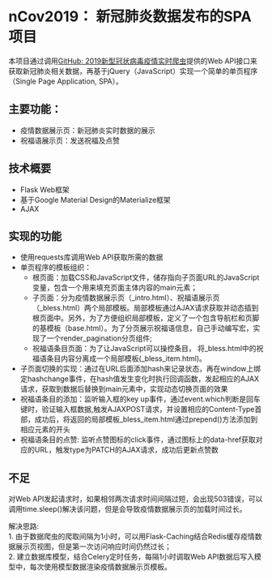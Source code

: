# nCov2019： 新冠肺炎数据发布的SPA项目
 本项目通过调用[GitHub: 2019新型冠状病毒疫情实时爬虫](https://github.com/BlankerL/DXY-COVID-19-Crawler)提供的Web API接口来获取新冠肺炎相关数据，再基于jQuery（JavaScript）实现一个简单的单页程序（Single Page Application, SPA）。

## 主要功能：
 * 疫情数据展示页：新冠肺炎实时数据的展示
 * 祝福语展示页：发送祝福及点赞
 
## 技术概要
 * Flask Web框架
 * 基于Google Material Design的Materialize框架
 * AJAX

## 实现的功能
 * 使用requests库调用Web API获取所需的数据
 * 单页程序的模板组织：
     - 根页面：加载CSS和JavaScript文件，储存指向子页面URL的JavaScript变量，包含一个用来填充页面主体内容的main元素；
     - 子页面：分为疫情数据展示页（_intro.html）、祝福语展示页（_bless.html）两个局部模板。局部模板通过AJAX请求获取并动态插到根页面中。另外，为了方便组织局部模板，定义了一个包含导航栏和页脚的基模板（base.html）。为了分页展示祝福语信息，自己手动编写宏，实现了一个render_pagination分页组件;
     - 祝福语条目页面：为了让JavaScript可以操控条目， 将_bless.html中的祝福语条目内容分离成一个局部模板(\_bless_item.html)。
 * 子页面切换的实现：通过在URL后面添加hash来记录状态，再在window上绑定hashchange事件，在hash值发生变化时执行回调函数，发起相应的AJAX请求，获取到数据后替换到main元素中，实现动态切换页面的效果
 * 祝福语条目的添加：监听输入框的key up事件，通过event.which判断是回车键时，验证输入框数据,触发AJAXPOST请求，并设置相应的Content-Type首部，成功后，将返回的局部模板_bless_item.html通过prepend()方法添加到相应元素的开头
 * 祝福语条目的点赞: 监听点赞图标的click事件，通过图标上的data-href获取对应的URL，触发type为PATCH的AJAX请求，成功后更新点赞数    
 
## 不足  
对Web API发起请求时，如果相邻两次请求时间间隔过短，会出现503错误，可以调用time.sleep()解决该问题，但是会导致疫情数据展示页的加载时间过长。  
     
解决思路:   
       1. 由于数据爬虫的爬取间隔为1小时，可以用Flask-Caching结合Redis缓存疫情数据展示页视图，但是第一次访问响应时间仍然过长；  
       2. 建立数据库模型，结合Celery定时任务，每隔1小时调取Web API数据后写入模型中，每次使用模型数据渲染疫情数据展示页模板。
      
 
